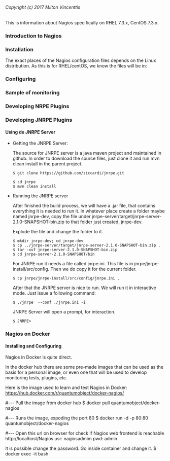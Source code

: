 ###### Copyright (c) 2017 Milton Vincenttis
This is information about Nagios specifically on RHEL 7.3.x, CentOS 7.3.x.

### Introduction to Nagios

### Installation
The exact places of the Nagios configuration files depends on the Linux distribution. As this is for RHEL/centOS, we know the files will be in:


### Configuring


### Sample of monitoring

### Developing NRPE Plugins

### Developing JNRPE Plugins

#### Using de JNRPE Server
* Getting the JNRPE Server:

  The source for JNRPE server is a java maven project and maintained in github. In order to download the source files, just clone it and run mvn clean install in the parent project.

  ```
  $ git clone https://github.com/ziccardi/jnrpe.git

  $ cd jnrpe
  $ mvn clean install
  ```

* Running the JNRPE server

  After finished the build process, we will have a .jar file, that contains everything it is needed to run it. In whatever place create a folder maybe named jnrpe-dev, copy the file under jnrpe-server/target/jnrpe-server-2.1.0-SNAPSHOT-bin.zip to that folder just created, jnrpe-dev.

  Explode the file and change the folder to it.

  ```
  $ mkdir jnrpe-dev; cd jnrpe-dev
  $ cp ../jnrpe-server/target/jnrpe-server-2.1.0-SNAPSHOT-bin.zip .
  $ tar -xvf jnrpe-server-2.1.0-SNAPSHOT-bin.zip
  $ cd jnrpe-server-2.1.0-SNAPSHOT/bin
  ```

  For JNRPE run it needs a file called jnrpe.ini. This file is in jnrpe/jnrpe-install/src/config. Then we do copy it for the current folder.

  ```
  $ cp jnrpe/jnrpe-install/src/config/jnrpe.ini .  
  ```  

  After that the JNRPE server is nice to run. We will run it in interactive mode. Just issue a following command:

  ```
  $ ./jnrpe  --conf ./jnrpe.ini -i
  ```
  JNRPE Server will open a prompt, for interaction.

  ```
  $ JNRPE>
  ```

### Nagios on Docker
#### Installing and Configuring
Nagios in Docker is quite direct.

In the docker hub there are some pre-made images that can be used as the basis for a personal image, or even one that will be used to develop monitoring tests, plugins, etc.

Here is the image used to learn and test Nagios in Docker: https://hub.docker.com/r/quantumobject/docker-nagios/

#--- Pull the image from docker hub
$ docker pull quantumobject/docker-nagios

#--- Runs the image, expoding the port 80
$ docker run -d -p 80:80 quantumobject/docker-nagios

#--- Open this url on browser for check if Nagios web frontend is reachable
http://localhost/Nagios
usr: nagiosadmim
pwd: admin

It is possible change the password. Go inside container and change it.
$ docker exec -it <containerId> bash

